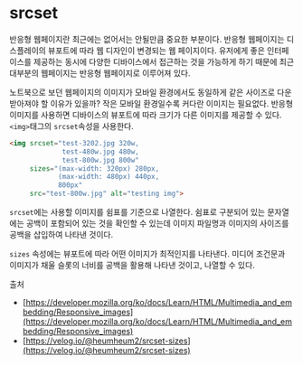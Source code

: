 # srcset

반응형 웹페이지란 최근에는 없어서는 안될만큼 중요한 부분이다. 반응형 웹페이지는 디스플레이의 뷰포트에 따라 웹 디자인이 변경되는 웹 페이지이다. 유저에게 좋은 인터페이스를 제공하는 동시에 다양한 디바이스에서 접근하는 것을 가능하게 하기 때문에 최근 대부분의 웹페이지는 반응형 웹페이지로 이루어져 있다. 

노트북으로 보던 웹페이지의 이미지가 모바일 환경에서도 동일하게 같은 사이즈로 다운받아져야 할 이유가 있을까? 작은 모바일 환경일수록 커다란 이미지는 필요없다. 반응형 이미지를 사용하면 디바이스의 뷰포트에 따라 크기가 다른 이미지를 제공할 수 있다. `<img>`태그의 `srcset`속성을 사용한다. 

```html
<img srcset="test-3202.jpg 320w,
             test-480w.jpg 480w,
             test-800w.jpg 800w"
     sizes="(max-width: 320px) 280px,
            (max-width: 480px) 440px,
            800px"
     src="test-800w.jpg" alt="testing img">
```

`srcset`에는 사용할 이미지를 쉼표를 기준으로 나열한다. 쉼표로 구분되어 있는 문자열에는 공백이 포함되어 있는 것을 확인할 수 있는데 이미지 파일명과 이미지의 사이즈를 공백을 삽입하여 나타낸 것이다. 

`sizes` 속성에는 뷰포트에 따라 어떤 이미지가 최적인지를 나타낸다. 미디어 조건문과 이미지가 채울 슬롯의 너비를 공백을 활용해 나타낸 것이고, 나열할 수 있다. 

출처

- [https://developer.mozilla.org/ko/docs/Learn/HTML/Multimedia_and_embedding/Responsive_images](https://developer.mozilla.org/ko/docs/Learn/HTML/Multimedia_and_embedding/Responsive_images)
- [https://velog.io/@heumheum2/srcset-sizes](https://velog.io/@heumheum2/srcset-sizes)
